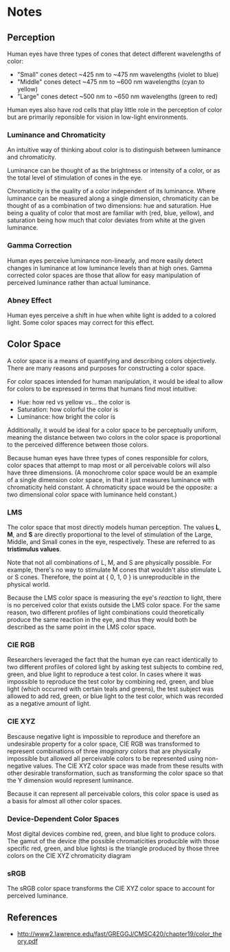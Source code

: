 # Notes
## Perception
Human eyes have three types of cones that detect different wavelengths of color:
* "Small" cones detect ~425 nm to ~475 nm wavelengths (violet to blue)
* "Middle" cones detect ~475 nm to ~600 nm wavelengths (cyan to yellow)
* "Large" cones detect ~500 nm to ~650 nm wavelengths (green to red)

Human eyes also have rod cells that play little role in the perception of color but are primarily reponsible for vision in low-light environments.

### Luminance and Chromaticity
An intuitive way of thinking about color is to distinguish between luminance and chromaticity.

Luminance can be thought of as the brightness or intensity of a color, or as the total level of stimulation of cones in the eye.

Chromaticity is the quality of a color independent of its luminance. Where luminance can be measured along a single dimension, chromaticity can be thought of as a combination of two dimensions: hue and saturation. Hue being a quality of color that most are familiar with (red, blue, yellow), and saturation being how much that color deviates from white at the given luminance.

### Gamma Correction
Human eyes perceive luminance non-linearly, and more easily detect changes in luminance at low luminance levels than at high ones. Gamma corrected color spaces are those that allow for easy manipulation of perceived luminance rather than actual luminance.

### Abney Effect
Human eyes perceive a shift in hue when white light is added to a colored light. Some color spaces may correct for this effect.

## Color Space
A color space is a means of quantifying and describing colors objectively. There are many reasons and purposes for constructing a color space.

For color spaces intended for human manipulation, it would be ideal to allow for colors to be expressed in terms that humans find most intuitive:
* Hue: how red vs yellow vs... the color is
* Saturation: how colorful the color is
* Luminance: how bright the color is

Additionally, it would be ideal for a color space to be perceptually uniform, meaning the distance between two colors in the color space is proportional to the perceived difference between those colors.

Because human eyes have three types of cones responsible for colors, color spaces that attempt to map most or all perceivable colors will also have three dimensions. (A monochrome color space would be an example of a single dimension color space, in that it just measures luminance with chromaticity held constant. A chromaticity space would be the opposite: a two dimensional color space with luminance held constant.)

### LMS
The color space that most directly models human perception. The values **L**, **M**, and **S** are directly proportional to the level of stimulation of the Large, Middle, and Small cones in the eye, respectively. These are referred to as **tristimulus values**.

Note that not all combinations of L, M, and S are physically possible. For example, there's no way to stimulate M cones that wouldn't also stimulate L or S cones. Therefore, the point at { 0, 1, 0 } is unreproducible in the physical world.

Because the LMS color space is measuring the eye's *reaction* to light, there is no perceived color that exists outside the LMS color space. For the same reason, two different profiles of light combinations could theoretically produce the same reaction in the eye, and thus they would both be described as the same point in the LMS color space.

### CIE RGB
Researchers leveraged the fact that the human eye can react identically to two different profiles of colored light by asking test subjects to combine red, green, and blue light to reproduce a test color. In cases where it was impossible to reproduce the test color by combining red, green, and blue light (which occurred with certain teals and greens), the test subject was allowed to add red, green, or blue light to the test color, which was recorded as a negative amount of light.

### CIE XYZ
Bescause negative light is impossible to reproduce and therefore an undesirable property for a color space, CIE RGB was transformed to represent combinations of three *imaginary* colors that are physically impossible but allowed all perceivable colors to be represented using non-negative values. The CIE XYZ color space was made from these results with other desirable transformation, such as transforming the color space so that the Y dimension would represent luminance.

Because it can represent all perceivable colors, this color space is used as a basis for almost all other color spaces.

### Device-Dependent Color Spaces
Most digital devices combine red, green, and blue light to produce colors. The gamut of the device (the possible chromaticities producible with those specific red, green, and blue lights) is the triangle produced by those three colors on the CIE XYZ chromaticity diagram

### sRGB

The sRGB color space transforms the CIE XYZ color space to account for perceived luminance.


## References
* http://www2.lawrence.edu/fast/GREGGJ/CMSC420/chapter19/color_theory.pdf